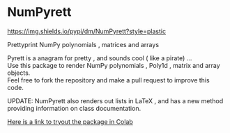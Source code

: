 # NumPyrett

https://img.shields.io/pypi/dm/NumPyrett?style=plastic

Prettyprint NumPy polynomials , matrices and arrays  

Pyrett is a anagram for pretty , and sounds cool ( like a pirate) ...  
Use this package to render NumPy polynomials , Poly1d , matrix and array objects.  
Feel free to fork the repository and make a pull request to improve this code.

UPDATE: NumPyrett also renders out lists in LaTeX , and has a new method providing information on class documentation.

[Here is a link to tryout the package in Colab](https://colab.research.google.com/github/argoopjmc/NumPyrett/blob/main/NumPyrettDemo.ipynb)
